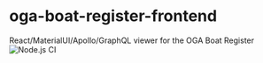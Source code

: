 # oga-boat-register-frontend
React/MaterialUI/Apollo/GraphQL viewer for the OGA Boat Register
![Node.js CI](https://github.com/jcable/oga-boat-register-frontend/workflows/Node.js%20CI/badge.svg)
